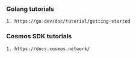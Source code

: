 ### **Golang tutorials**
    1. https://go.dev/doc/tutorial/getting-started

### **Cosmos SDK tutorials**
    1. https://docs.cosmos.network/
